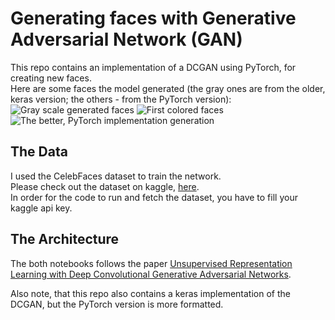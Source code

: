 # Generating faces with Generative Adversarial Network (GAN)
This repo contains an implementation of a DCGAN using PyTorch, for creating new faces.\
Here are some faces the model generated (the gray ones are from the older, keras version; the others - from the PyTorch version):
![Gray scale generated faces](https://raw.githubusercontent.com/LoliamShely/Face-generation-with-GAN/master/example_2.png)
![First colored faces](https://raw.githubusercontent.com/LoliamShely/Face-generation-with-GAN/master/example_1.png)
![The better, PyTorch implementation generation](https://raw.githubusercontent.com/LoliamShely/Face-generation-with-GAN/master/generated.png)
## The Data
I used the CelebFaces dataset to train the network.\
Please check out the dataset on kaggle, [here](https://www.kaggle.com/jessicali9530/celeba-dataset).\
In order for the code to run and fetch the dataset, you have to fill your kaggle api key.

## The Architecture
The both notebooks follows the paper [Unsupervised Representation Learning with Deep Convolutional Generative Adversarial Networks](https://arxiv.org/abs/1511.06434).

Also note, that this repo also contains a keras implementation of the DCGAN, but the PyTorch version is more formatted.
